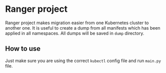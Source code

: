 # Ranger project

Ranger project makes migration easier from one Kubernetes cluster to another one. It is useful to create a dump from all manifests which has been applied in all namespaces. All dumps will be saved in `dump` directory.

## How to use
Just make sure you are using the correct `kubectl` config file and run  `main.py` file.